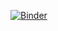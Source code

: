 [![Binder](https://mybinder.org/badge_logo.svg)](https://mybinder.org/v2/gh/fcallaly/sklearn-health-charges/HEAD)
